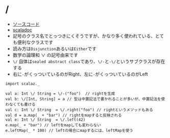 # \/

- [ソースコード](https://github.com/scalaz/scalaz/blob/v7.2.14/core/src/main/scala/scalaz/Either.scala)
- [scaladoc](https://static.javadoc.io/org.scalaz/scalaz_2.12/7.2.14/scalaz/$bslash$div.html)
- 記号のクラス名でとっつきにくそうですが、かなり多く使われている、とても便利なクラスです
- 読み方は`Disjunction`あるいは`Either`です
- 数学の論理和 ∨ の記号由来です
- `\/` 自体は`sealed abstract class`であり、`\/-`と`-\/`というサブクラスが存在する
- 右に`-`がくっついているのがRight、左に`-`がくっついているのがLeft


```tut
import scalaz._

val a: Int \/ String = \/-("foo")  // rightを生成
val b: \/[Int, String] = a // 型は中置記法で書かれることが多いが、中置記法を使わなくても書ける
val c: Int \/ String  = \/.right("foo") // rightというメソッドもある
val d = a.map(_ + "bar") // rightをmapすると反映される
val e: Int \/ String  = \/.left(42)
e.map(_ + "bar") // leftをmapしても変わらない
e.leftMap(_ * 100) // leftの場合にmapするには、leftMapを使う
```
